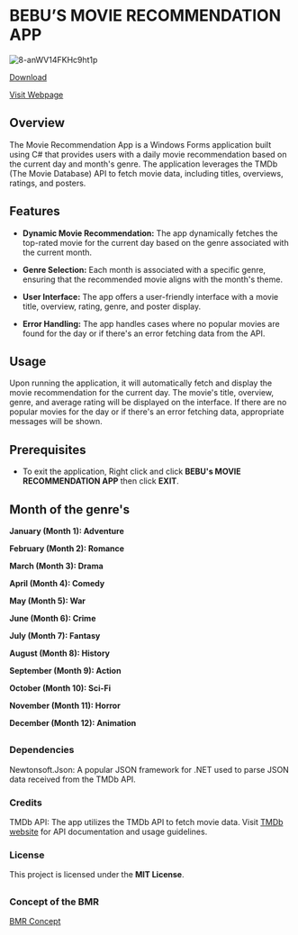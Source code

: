 # BEBU’S MOVIE RECOMMENDATION APP
![8-anWV14FKHc9ht1p](https://github.com/JshMaxer/BMR/assets/78284063/b4a068a0-dd49-4a12-a717-903ecdc88b23)

[Download](https://drive.google.com/file/d/1OyigxeT_D-Hu6izZpeZ6eGo0LClj0O7k/view?usp=sharing)

[Visit Webpage](https://codedformm.blogspot.com/)

## Overview

The Movie Recommendation App is a Windows Forms application built using C# that provides users with a daily movie recommendation based on the current day and month's genre. The application leverages the TMDb (The Movie Database) API to fetch movie data, including titles, overviews, ratings, and posters.

## Features

- **Dynamic Movie Recommendation:** The app dynamically fetches the top-rated movie for the current day based on the genre associated with the current month.

- **Genre Selection:** Each month is associated with a specific genre, ensuring that the recommended movie aligns with the month's theme.

- **User Interface:** The app offers a user-friendly interface with a movie title, overview, rating, genre, and poster display.

- **Error Handling:** The app handles cases where no popular movies are found for the day or if there's an error fetching data from the API.

## Usage
Upon running the application, it will automatically fetch and display the movie recommendation for the current day. The movie's title, overview, genre, and average rating will be displayed on the interface. If there are no popular movies for the day or if there's an error fetching data, appropriate messages will be shown.

## Prerequisites
- To exit the application, Right click and click **BEBU's MOVIE RECOMMENDATION APP** then click **EXIT**.

## Month of the genre's

**January (Month 1): Adventure**

**February (Month 2): Romance**

**March (Month 3): Drama**

**April (Month 4): Comedy**

**May (Month 5): War**

**June (Month 6): Crime**

**July (Month 7): Fantasy**

**August (Month 8): History**

**September (Month 9): Action**

**October (Month 10): Sci-Fi**

**November (Month 11): Horror**

**December (Month 12): Animation**

##
### Dependencies
Newtonsoft.Json: A popular JSON framework for .NET used to parse JSON data received from the TMDb API.

### Credits
TMDb API: The app utilizes the TMDb API to fetch movie data. Visit [TMDb website](https://www.themoviedb.org/documentation/api) for API documentation and usage guidelines.

### License
This project is licensed under the **MIT License**.
##

### Concept of the BMR
[BMR Concept](https://github.com/JshMaxer/BMR/files/12903063/BMR.Concept.pdf)

